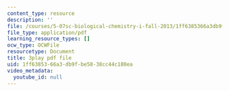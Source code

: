 ```yaml
---
content_type: resource
description: ''
file: /courses/5-07sc-biological-chemistry-i-fall-2013/1ff6385366a3db9fbe5838cc44c180ea_922Oig1HWG8.pdf
file_type: application/pdf
learning_resource_types: []
ocw_type: OCWFile
resourcetype: Document
title: 3play pdf file
uid: 1ff63853-66a3-db9f-be58-38cc44c180ea
video_metadata:
  youtube_id: null
---
```

